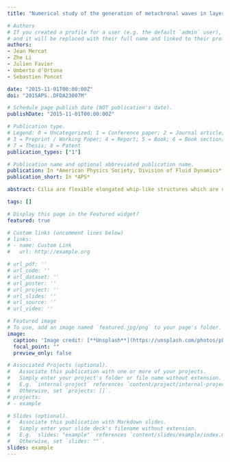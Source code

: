 ```yaml
---
title: "Numerical study of the generation of metachronal waves in layers of beating cilia using a Lattice Boltzmann method. Application to the generation of fluid motion at the cell scale."

# Authors
# If you created a profile for a user (e.g. the default `admin` user), write the username (folder name) here 
# and it will be replaced with their full name and linked to their profile.
authors:
- Jean Mercat 
- Zhe Li
- Julien Favier 
- Umberto d'Ortona
- Sebastien Poncet

date: "2015-11-01T00:00:00Z"
doi: "2015APS..DFDA23007M"

# Schedule page publish date (NOT publication's date).
publishDate: "2015-11-01T00:00:00Z"

# Publication type.
# Legend: 0 = Uncategorized; 1 = Conference paper; 2 = Journal article;
# 3 = Preprint / Working Paper; 4 = Report; 5 = Book; 6 = Book section;
# 7 = Thesis; 8 = Patent
publication_types: ["1"]

# Publication name and optional abbreviated publication name.
publication: In *American Physics Society, Division of Fluid Dynamics*
publication_short: In *APS*

abstract: Cilia are flexible elongated whip-like structures which are ubiquitous in nature. Indeed, the collective beating of arrays of thousands of cilia can transport fluid (mucus in airways) or induce locomotion on microorganisms swimming in water. From a purely hydrodynamical point of view, cilia do not beat randomly, but rather generate typical metachronal waves at their surface. In this work, we study the self-organization of the beating motion of large fields of beating cilia in a two-component flow environment, made of water and a much more viscous fluid. The numerical solver is based on an immersed boundary-lattice Boltzmann method in the context of single- and multi-component fluid flows, and in the presence of fixed or moving solid boundaries. The solver has been validated in previous studies. Various parameters are varied, such as length, spacing and phase motion of individual cilia. The energetic performances of different kind of waves are studied to understand the emergence of antiplectic metachronal waves, commonly observed in nature. It is found that a purely hydrodynamical coupling between fluid and cilia can explain the onset of metachronal waves in cilia arrays, and that these waves are maximizing a performance ratio.

tags: []

# Display this page in the Featured widget?
featured: true

# Custom links (uncomment lines below)
# links:
# - name: Custom Link
#   url: http://example.org

# url_pdf: ''
# url_code: ''
# url_dataset: ''
# url_poster: ''
# url_project: ''
# url_slides: ''
# url_source: ''
# url_video: ''

# Featured image
# To use, add an image named `featured.jpg/png` to your page's folder. 
image:
  caption: 'Image credit: [**Unsplash**](https://unsplash.com/photos/pLCdAaMFLTE)'
  focal_point: ""
  preview_only: false

# Associated Projects (optional).
#   Associate this publication with one or more of your projects.
#   Simply enter your project's folder or file name without extension.
#   E.g. `internal-project` references `content/project/internal-project/index.md`.
#   Otherwise, set `projects: []`.
# projects:
# - example

# Slides (optional).
#   Associate this publication with Markdown slides.
#   Simply enter your slide deck's filename without extension.
#   E.g. `slides: "example"` references `content/slides/example/index.md`.
#   Otherwise, set `slides: ""`.
slides: example
---
```

